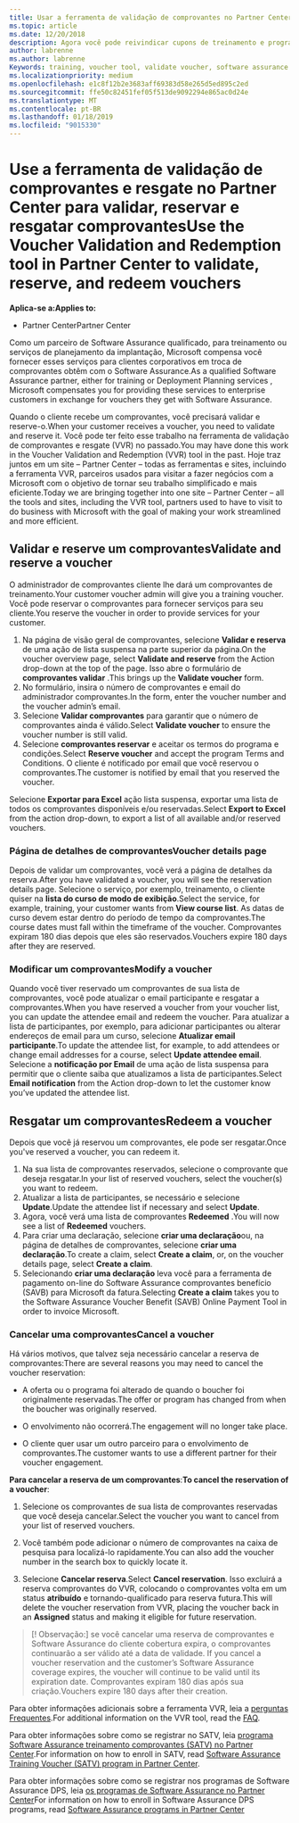 ```yaml
---
title: Usar a ferramenta de validação de comprovantes no Partner Center para cupons de treinamento e outros | Partner Center
ms.topic: article
ms.date: 12/20/2018
description: Agora você pode reivindicar cupons de treinamento e programas de garantia de software no Partner Center
author: labrenne
ms.author: labrenne
Keywords: training, voucher tool, validate voucher, software assurance claims, DPS, SATV
ms.localizationpriority: medium
ms.openlocfilehash: e1c8f12b2e3683aff69383d58e265d5ed895c2ed
ms.sourcegitcommit: ffe50c82451fef05f513de9092294e865ac0d24e
ms.translationtype: MT
ms.contentlocale: pt-BR
ms.lasthandoff: 01/18/2019
ms.locfileid: "9015330"
---
```

# <a name="use-the-voucher-validation-and-redemption-tool-in-partner-center-to-validate-reserve-and-redeem-vouchers"></a><span data-ttu-id="7edc6-103">Use a ferramenta de validação de comprovantes e resgate no Partner Center para validar, reservar e resgatar comprovantes</span><span class="sxs-lookup"><span data-stu-id="7edc6-103">Use the Voucher Validation and Redemption tool in Partner Center to validate, reserve, and redeem vouchers</span></span> 

**<span data-ttu-id="7edc6-104">Aplica-se a:</span><span class="sxs-lookup"><span data-stu-id="7edc6-104">Applies to:</span></span>**

- <span data-ttu-id="7edc6-105">Partner Center</span><span class="sxs-lookup"><span data-stu-id="7edc6-105">Partner Center</span></span>

<span data-ttu-id="7edc6-106">Como um parceiro de Software Assurance qualificado, para treinamento ou serviços de planejamento da implantação, Microsoft compensa você fornecer esses serviços para clientes corporativos em troca de comprovantes obtêm com o Software Assurance.</span><span class="sxs-lookup"><span data-stu-id="7edc6-106">As a qualified Software Assurance partner, either for training or Deployment Planning services , Microsoft compensates you for providing these services to enterprise customers in exchange for vouchers they get with Software Assurance.</span></span>

<span data-ttu-id="7edc6-107">Quando o cliente recebe um comprovantes, você precisará validar e reserve-o.</span><span class="sxs-lookup"><span data-stu-id="7edc6-107">When your customer receives a voucher, you need to validate and reserve it.</span></span> <span data-ttu-id="7edc6-108">Você pode ter feito esse trabalho na ferramenta de validação de comprovantes e resgate (VVR) no passado.</span><span class="sxs-lookup"><span data-stu-id="7edc6-108">You may have done this work in the Voucher Validation and Redemption (VVR) tool in the past.</span></span> <span data-ttu-id="7edc6-109">Hoje traz juntos em um site – Partner Center – todas as ferramentas e sites, incluindo a ferramenta VVR, parceiros usados para visitar a fazer negócios com a Microsoft com o objetivo de tornar seu trabalho simplificado e mais eficiente.</span><span class="sxs-lookup"><span data-stu-id="7edc6-109">Today we are bringing together into one site – Partner Center – all the tools and sites, including the VVR tool, partners used to have to visit to do business with Microsoft with the goal of making your work streamlined and more efficient.</span></span>

## <a name="validate-and-reserve-a-voucher"></a><span data-ttu-id="7edc6-110">Validar e reserve um comprovantes</span><span class="sxs-lookup"><span data-stu-id="7edc6-110">Validate and reserve a voucher</span></span>

<span data-ttu-id="7edc6-111">O administrador de comprovantes cliente lhe dará um comprovantes de treinamento.</span><span class="sxs-lookup"><span data-stu-id="7edc6-111">Your customer voucher admin will give you a training voucher.</span></span> <span data-ttu-id="7edc6-112">Você pode reservar o comprovantes para fornecer serviços para seu cliente.</span><span class="sxs-lookup"><span data-stu-id="7edc6-112">You reserve the voucher in order to provide services for your customer.</span></span>

1. <span data-ttu-id="7edc6-113">Na página de visão geral de comprovantes, selecione **Validar e reserva** de uma ação de lista suspensa na parte superior da página.</span><span class="sxs-lookup"><span data-stu-id="7edc6-113">On the voucher overview page, select **Validate and reserve** from the Action drop-down at the top of the page.</span></span> <span data-ttu-id="7edc6-114">Isso abre o formulário de **comprovantes validar** .</span><span class="sxs-lookup"><span data-stu-id="7edc6-114">This brings up the **Validate voucher** form.</span></span>
2. <span data-ttu-id="7edc6-115">No formulário, insira o número de comprovantes e email do administrador comprovantes.</span><span class="sxs-lookup"><span data-stu-id="7edc6-115">In the form, enter the voucher number and the voucher admin’s email.</span></span>
3. <span data-ttu-id="7edc6-116">Selecione **Validar comprovantes** para garantir que o número de comprovantes ainda é válido.</span><span class="sxs-lookup"><span data-stu-id="7edc6-116">Select **Validate voucher** to ensure the voucher number is still valid.</span></span>
4. <span data-ttu-id="7edc6-117">Selecione **comprovantes reservar** e aceitar os termos do programa e condições.</span><span class="sxs-lookup"><span data-stu-id="7edc6-117">Select **Reserve voucher** and accept the program Terms and Conditions.</span></span> <span data-ttu-id="7edc6-118">O cliente é notificado por email que você reservou o comprovantes.</span><span class="sxs-lookup"><span data-stu-id="7edc6-118">The customer is notified by email that you reserved the voucher.</span></span>

<span data-ttu-id="7edc6-119">Selecione **Exportar para Excel** ação lista suspensa, exportar uma lista de todos os comprovantes disponíveis e/ou reservadas.</span><span class="sxs-lookup"><span data-stu-id="7edc6-119">Select **Export to Excel** from the action drop-down, to export a list of all available and/or reserved vouchers.</span></span>

### <a name="voucher-details-page"></a><span data-ttu-id="7edc6-120">Página de detalhes de comprovantes</span><span class="sxs-lookup"><span data-stu-id="7edc6-120">Voucher details page</span></span>

<span data-ttu-id="7edc6-121">Depois de validar um comprovantes, você verá a página de detalhes da reserva.</span><span class="sxs-lookup"><span data-stu-id="7edc6-121">After you have validated a voucher, you will see the reservation details page.</span></span> <span data-ttu-id="7edc6-122">Selecione o serviço, por exemplo, treinamento, o cliente quiser na **lista do curso de modo de exibição**.</span><span class="sxs-lookup"><span data-stu-id="7edc6-122">Select the service, for example, training, your customer wants from **View course list**.</span></span>
<span data-ttu-id="7edc6-123">As datas de curso devem estar dentro do período de tempo da comprovantes.</span><span class="sxs-lookup"><span data-stu-id="7edc6-123">The course dates must fall within the timeframe of the voucher.</span></span> <span data-ttu-id="7edc6-124">Comprovantes expiram 180 dias depois que eles são reservados.</span><span class="sxs-lookup"><span data-stu-id="7edc6-124">Vouchers expire 180 days after they are reserved.</span></span>

### <a name="modify-a-voucher"></a><span data-ttu-id="7edc6-125">Modificar um comprovantes</span><span class="sxs-lookup"><span data-stu-id="7edc6-125">Modify a voucher</span></span>

<span data-ttu-id="7edc6-126">Quando você tiver reservado um comprovantes de sua lista de comprovantes, você pode atualizar o email participante e resgatar a comprovantes.</span><span class="sxs-lookup"><span data-stu-id="7edc6-126">When you have reserved a voucher from your voucher list, you can update the attendee email and redeem the voucher.</span></span> <span data-ttu-id="7edc6-127">Para atualizar a lista de participantes, por exemplo, para adicionar participantes ou alterar endereços de email para um curso, selecione **Atualizar email participante**.</span><span class="sxs-lookup"><span data-stu-id="7edc6-127">To update the attendee list, for example, to add attendees or change email addresses for a course, select **Update attendee email**.</span></span> <span data-ttu-id="7edc6-128">Selecione a **notificação por Email** de uma ação de lista suspensa para permitir que o cliente saiba que atualizamos a lista de participantes.</span><span class="sxs-lookup"><span data-stu-id="7edc6-128">Select **Email notification** from the Action drop-down to let the customer know you’ve updated the attendee list.</span></span>

## <a name="redeem-a-voucher"></a><span data-ttu-id="7edc6-129">Resgatar um comprovantes</span><span class="sxs-lookup"><span data-stu-id="7edc6-129">Redeem a voucher</span></span>

<span data-ttu-id="7edc6-130">Depois que você já reservou um comprovantes, ele pode ser resgatar.</span><span class="sxs-lookup"><span data-stu-id="7edc6-130">Once you've reserved a voucher, you can redeem it.</span></span> 
1. <span data-ttu-id="7edc6-131">Na sua lista de comprovantes reservados, selecione o comprovante que deseja resgatar.</span><span class="sxs-lookup"><span data-stu-id="7edc6-131">In your list of reserved vouchers, select the voucher(s) you want to redeem.</span></span> 
2. <span data-ttu-id="7edc6-132">Atualizar a lista de participantes, se necessário e selecione **Update**.</span><span class="sxs-lookup"><span data-stu-id="7edc6-132">Update the attendee list if necessary and select **Update**.</span></span>
3. <span data-ttu-id="7edc6-133">Agora, você verá uma lista de comprovantes **Redeemed** .</span><span class="sxs-lookup"><span data-stu-id="7edc6-133">You will now see a list of **Redeemed** vouchers.</span></span>
4. <span data-ttu-id="7edc6-134">Para criar uma declaração, selecione **criar uma declaração**ou, na página de detalhes de comprovantes, selecione **criar uma declaração**.</span><span class="sxs-lookup"><span data-stu-id="7edc6-134">To create a claim, select **Create a claim**, or, on the voucher details page, select **Create a claim**.</span></span>
5. <span data-ttu-id="7edc6-135">Selecionando **criar uma declaração** leva você para a ferramenta de pagamento on-line do Software Assurance comprovantes benefício (SAVB) para Microsoft da fatura.</span><span class="sxs-lookup"><span data-stu-id="7edc6-135">Selecting **Create a claim** takes you to the Software Assurance Voucher Benefit (SAVB) Online Payment Tool in order to invoice Microsoft.</span></span>


### <a name="cancel-a-voucher"></a><span data-ttu-id="7edc6-136">Cancelar uma comprovantes</span><span class="sxs-lookup"><span data-stu-id="7edc6-136">Cancel a voucher</span></span>

<span data-ttu-id="7edc6-137">Há vários motivos, que talvez seja necessário cancelar a reserva de comprovantes:</span><span class="sxs-lookup"><span data-stu-id="7edc6-137">There are several reasons you may need to cancel the voucher reservation:</span></span>

- <span data-ttu-id="7edc6-138">A oferta ou o programa foi alterado de quando o boucher foi originalmente reservadas.</span><span class="sxs-lookup"><span data-stu-id="7edc6-138">The offer or program has changed from when the boucher was originally reserved.</span></span>

- <span data-ttu-id="7edc6-139">O envolvimento não ocorrerá.</span><span class="sxs-lookup"><span data-stu-id="7edc6-139">The engagement will no longer take place.</span></span>

- <span data-ttu-id="7edc6-140">O cliente quer usar um outro parceiro para o envolvimento de comprovantes.</span><span class="sxs-lookup"><span data-stu-id="7edc6-140">The customer wants to use a different partner for their voucher engagement.</span></span>

<span data-ttu-id="7edc6-141">**Para cancelar a reserva de um comprovantes**:</span><span class="sxs-lookup"><span data-stu-id="7edc6-141">**To cancel the reservation of a voucher**:</span></span>

1. <span data-ttu-id="7edc6-142">Selecione os comprovantes de sua lista de comprovantes reservadas que você deseja cancelar.</span><span class="sxs-lookup"><span data-stu-id="7edc6-142">Select the voucher you want to cancel from your list of reserved vouchers.</span></span>

2. <span data-ttu-id="7edc6-143">Você também pode adicionar o número de comprovantes na caixa de pesquisa para localizá-lo rapidamente.</span><span class="sxs-lookup"><span data-stu-id="7edc6-143">You can also add the voucher number in the search box to quickly locate it.</span></span> 

3. <span data-ttu-id="7edc6-144">Selecione **Cancelar reserva**.</span><span class="sxs-lookup"><span data-stu-id="7edc6-144">Select **Cancel reservation**.</span></span> <span data-ttu-id="7edc6-145">Isso excluirá a reserva comprovantes do VVR, colocando o comprovantes volta em um status **atribuído** e tornando-qualificado para reserva futura.</span><span class="sxs-lookup"><span data-stu-id="7edc6-145">This will delete the voucher reservation from VVR, placing the voucher back in an **Assigned** status and making it eligible for future reservation.</span></span>

>[! Observação:]<span data-ttu-id="7edc6-146"> se você cancelar uma reserva de comprovantes e Software Assurance do cliente cobertura expira, o comprovantes continuarão a ser válido até a data de validade.</span><span class="sxs-lookup"><span data-stu-id="7edc6-146"> If you cancel a voucher reservation and the customer’s Software Assurance coverage expires, the voucher will continue to be valid until its expiration date.</span></span> <span data-ttu-id="7edc6-147">Comprovantes expiram 180 dias após sua criação.</span><span class="sxs-lookup"><span data-stu-id="7edc6-147">Vouchers expire 180 days after their creation.</span></span>

<span data-ttu-id="7edc6-148">Para obter informações adicionais sobre a ferramenta VVR, leia a [perguntas Frequentes](vvr-faq.md).</span><span class="sxs-lookup"><span data-stu-id="7edc6-148">For additional information on the VVR tool, read the [FAQ](vvr-faq.md).</span></span>

<span data-ttu-id="7edc6-149">Para obter informações sobre como se registrar no SATV, leia [programa Software Assurance treinamento comprovantes (SATV) no Partner Center](software-assurance-satv.md).</span><span class="sxs-lookup"><span data-stu-id="7edc6-149">For information on how to enroll in SATV, read [Software Assurance Training Voucher (SATV) program in Partner Center](software-assurance-satv.md).</span></span>

<span data-ttu-id="7edc6-150">Para obter informações sobre como se registrar nos programas de Software Assurance DPS, leia [os programas de Software Assurance no Partner Center](software-assurance-dps.md)</span><span class="sxs-lookup"><span data-stu-id="7edc6-150">For information on how to enroll in Software Assurance DPS programs, read [Software Assurance programs in Partner Center](software-assurance-dps.md)</span></span>

